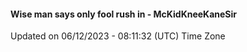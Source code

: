 #### Wise man says only fool rush in - McKidKneeKaneSir
Updated on 06/12/2023 - 08:11:32 (UTC) Time Zone
